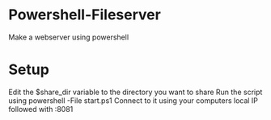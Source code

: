 # Powershell-Fileserver
Make a webserver using powershell

# Setup
Edit the $share_dir variable to the directory you want to share
Run the script using
powershell -File start.ps1
Connect to it using your computers local IP followed with :8081
